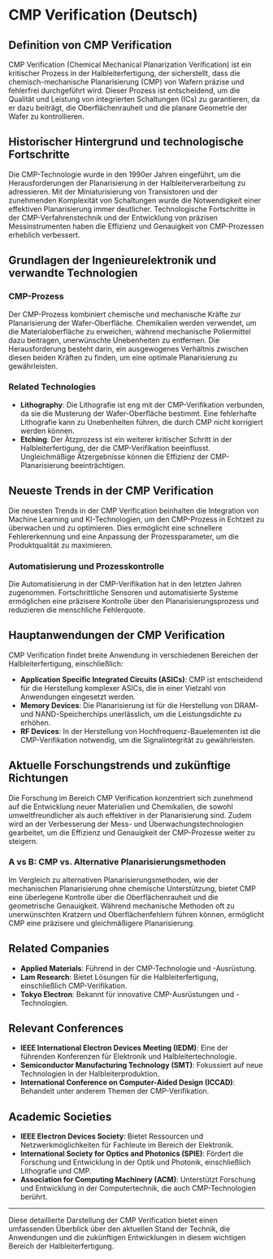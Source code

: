 # CMP Verification (Deutsch)

## Definition von CMP Verification

CMP Verification (Chemical Mechanical Planarization Verification) ist ein kritischer Prozess in der Halbleiterfertigung, der sicherstellt, dass die chemisch-mechanische Planarisierung (CMP) von Wafern präzise und fehlerfrei durchgeführt wird. Dieser Prozess ist entscheidend, um die Qualität und Leistung von integrierten Schaltungen (ICs) zu garantieren, da er dazu beiträgt, die Oberflächenrauheit und die planare Geometrie der Wafer zu kontrollieren.

## Historischer Hintergrund und technologische Fortschritte

Die CMP-Technologie wurde in den 1990er Jahren eingeführt, um die Herausforderungen der Planarisierung in der Halbleiterverarbeitung zu adressieren. Mit der Miniaturisierung von Transistoren und der zunehmenden Komplexität von Schaltungen wurde die Notwendigkeit einer effektiven Planarisierung immer deutlicher. Technologische Fortschritte in der CMP-Verfahrenstechnik und der Entwicklung von präzisen Messinstrumenten haben die Effizienz und Genauigkeit von CMP-Prozessen erheblich verbessert.

## Grundlagen der Ingenieurelektronik und verwandte Technologien

### CMP-Prozess

Der CMP-Prozess kombiniert chemische und mechanische Kräfte zur Planarisierung der Wafer-Oberfläche. Chemikalien werden verwendet, um die Materialoberfläche zu erweichen, während mechanische Poliermittel dazu beitragen, unerwünschte Unebenheiten zu entfernen. Die Herausforderung besteht darin, ein ausgewogenes Verhältnis zwischen diesen beiden Kräften zu finden, um eine optimale Planarisierung zu gewährleisten.

### Related Technologies

- **Lithography**: Die Lithografie ist eng mit der CMP-Verifikation verbunden, da sie die Musterung der Wafer-Oberfläche bestimmt. Eine fehlerhafte Lithografie kann zu Unebenheiten führen, die durch CMP nicht korrigiert werden können.
- **Etching**: Der Ätzprozess ist ein weiterer kritischer Schritt in der Halbleiterfertigung, der die CMP-Verifikation beeinflusst. Ungleichmäßige Ätzergebnisse können die Effizienz der CMP-Planarisierung beeinträchtigen.

## Neueste Trends in der CMP Verification

Die neuesten Trends in der CMP Verification beinhalten die Integration von Machine Learning und KI-Technologien, um den CMP-Prozess in Echtzeit zu überwachen und zu optimieren. Dies ermöglicht eine schnellere Fehlererkennung und eine Anpassung der Prozessparameter, um die Produktqualität zu maximieren.

### Automatisierung und Prozesskontrolle

Die Automatisierung in der CMP-Verifikation hat in den letzten Jahren zugenommen. Fortschrittliche Sensoren und automatisierte Systeme ermöglichen eine präzisere Kontrolle über den Planarisierungsprozess und reduzieren die menschliche Fehlerquote.

## Hauptanwendungen der CMP Verification

CMP Verification findet breite Anwendung in verschiedenen Bereichen der Halbleiterfertigung, einschließlich:

- **Application Specific Integrated Circuits (ASICs)**: CMP ist entscheidend für die Herstellung komplexer ASICs, die in einer Vielzahl von Anwendungen eingesetzt werden.
- **Memory Devices**: Die Planarisierung ist für die Herstellung von DRAM- und NAND-Speicherchips unerlässlich, um die Leistungsdichte zu erhöhen.
- **RF Devices**: In der Herstellung von Hochfrequenz-Bauelementen ist die CMP-Verifikation notwendig, um die Signalintegrität zu gewährleisten.

## Aktuelle Forschungstrends und zukünftige Richtungen

Die Forschung im Bereich CMP Verification konzentriert sich zunehmend auf die Entwicklung neuer Materialien und Chemikalien, die sowohl umweltfreundlicher als auch effektiver in der Planarisierung sind. Zudem wird an der Verbesserung der Mess- und Überwachungstechnologien gearbeitet, um die Effizienz und Genauigkeit der CMP-Prozesse weiter zu steigern.

### A vs B: CMP vs. Alternative Planarisierungsmethoden

Im Vergleich zu alternativen Planarisierungsmethoden, wie der mechanischen Planarisierung ohne chemische Unterstützung, bietet CMP eine überlegene Kontrolle über die Oberflächenrauheit und die geometrische Genauigkeit. Während mechanische Methoden oft zu unerwünschten Kratzern und Oberflächenfehlern führen können, ermöglicht CMP eine präzisere und gleichmäßigere Planarisierung.

## Related Companies

- **Applied Materials**: Führend in der CMP-Technologie und -Ausrüstung.
- **Lam Research**: Bietet Lösungen für die Halbleiterfertigung, einschließlich CMP-Verifikation.
- **Tokyo Electron**: Bekannt für innovative CMP-Ausrüstungen und -Technologien.

## Relevant Conferences

- **IEEE International Electron Devices Meeting (IEDM)**: Eine der führenden Konferenzen für Elektronik und Halbleitertechnologie.
- **Semiconductor Manufacturing Technology (SMT)**: Fokussiert auf neue Technologien in der Halbleiterproduktion.
- **International Conference on Computer-Aided Design (ICCAD)**: Behandelt unter anderem Themen der CMP-Verifikation.

## Academic Societies

- **IEEE Electron Devices Society**: Bietet Ressourcen und Netzwerkmöglichkeiten für Fachleute im Bereich der Elektronik.
- **International Society for Optics and Photonics (SPIE)**: Fördert die Forschung und Entwicklung in der Optik und Photonik, einschließlich Lithografie und CMP.
- **Association for Computing Machinery (ACM)**: Unterstützt Forschung und Entwicklung in der Computertechnik, die auch CMP-Technologien berührt.

---

Diese detaillierte Darstellung der CMP Verification bietet einen umfassenden Überblick über den aktuellen Stand der Technik, die Anwendungen und die zukünftigen Entwicklungen in diesem wichtigen Bereich der Halbleiterfertigung.